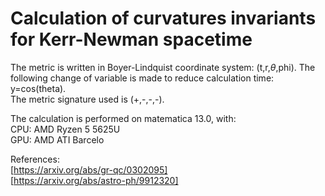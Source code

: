 # Calculation of curvatures invariants for Kerr-Newman spacetime

The metric is written in Boyer-Lindquist coordinate system: (t,r,$\theta$,phi). The following change of variable is made to reduce calculation time: y=cos(theta).  
The metric signature used is (+,-,-,-).  

The calculation is performed on matematica 13.0, with:  
CPU: AMD Ryzen 5 5625U  
GPU: AMD ATI Barcelo  

References:  
[https://arxiv.org/abs/gr-qc/0302095]  
[https://arxiv.org/abs/astro-ph/9912320]  

